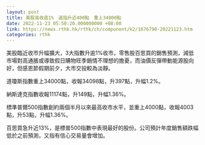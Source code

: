 ```yaml
---
layout: post
title: 美股高收逾1%　道指升近400點　重上34000點
date: 2022-11-23 05:50:20.000000000 +08:00
link: https://news.rthk.hk/rthk/ch/component/k2/1676790-20221123.htm
categories: rthk
---
```


美股臨近收市升幅擴大，3大指數升逾1%收市，零售股百思買的銷售預測，減低市場對高通脹或導致假日購物旺季銷情不理想的擔憂，而油價反彈帶動能源股向好，但感恩節假期前夕，大市交投較為淡靜。

道瓊斯指數重上34000點，收報34098點，升397點，升幅1.2%。

納斯達克指數收報11174點，升149點，升幅1.36%。

標準普爾500指數創約兩個半月以來最高收市水平，並重上4000點，收報4003點，升53點，升幅1.36%。

百思買急升近13%，是標普500指數中表現最好的股份。公司預計年度銷售額跌幅低於之前預測，又指有信心交易量會增加。
